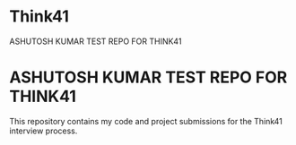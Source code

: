 # Think41
ASHUTOSH KUMAR TEST REPO FOR THINK41
# ASHUTOSH KUMAR TEST REPO FOR THINK41 
This repository contains my code and project submissions for the Think41 interview process. 
